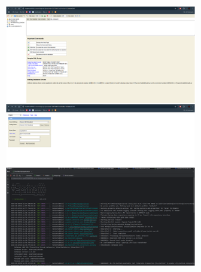 ![1](firstrestapi/src/main/resources/images/1.png)
![2](firstrestapi/src/main/resources/images/2.png)
![3](firstrestapi/src/main/resources/images/3.png)

